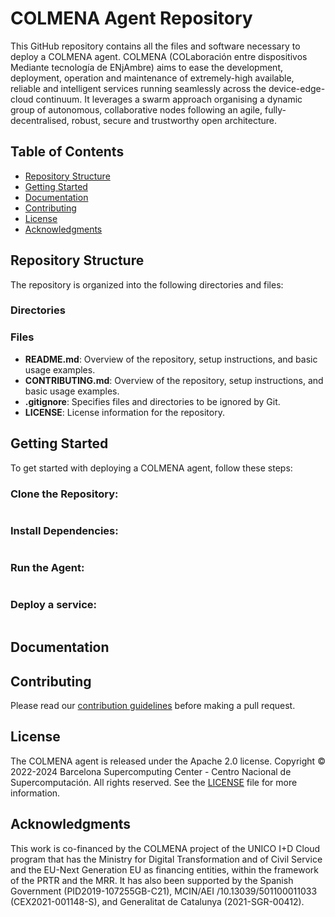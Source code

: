 # COLMENA Agent Repository

This GitHub repository contains all the files and software necessary to deploy a COLMENA agent. COLMENA (COLaboración entre dispositivos Mediante tecnología de ENjAmbre) aims to ease the development, deployment, operation and maintenance of extremely-high available, reliable and intelligent services running seamlessly across the device-edge-cloud continuum. It leverages a swarm approach organising a dynamic group of autonomous, collaborative nodes following an agile, fully-decentralised, robust, secure and trustworthy open architecture.

## Table of Contents
- [Repository Structure](#repository-structure)
- [Getting Started](#getting-started)
- [Documentation](#documentation)
- [Contributing](#contributing)
- [License](#license)
- [Acknowledgments](#acknowledgments)



## Repository Structure
The repository is organized into the following directories and files:
### Directories

### Files
- **README.md**: Overview of the repository, setup instructions, and basic usage examples.
- **CONTRIBUTING.md**: Overview of the repository, setup instructions, and basic usage examples.
- **.gitignore**: Specifies files and directories to be ignored by Git.
- **LICENSE**: License information for the repository.


## Getting Started
To get started with deploying a COLMENA agent, follow these steps:

### Clone the Repository:

```bash
```
### Install Dependencies:

```bash
```

### Run the Agent:
```bash
```
### Deploy a service:
```bash
```

## Documentation


## Contributing
Please read our [contribution guidelines](CONTRIBUTING.md) before making a pull request.

## License
The COLMENA agent is released under the Apache 2.0 license.
Copyright © 2022-2024 Barcelona Supercomputing Center - Centro Nacional de Supercomputación. All rights reserved.
See the [LICENSE](LICENSE) file for more information.

## Acknowledgments
This work is co-financed by the COLMENA project of the UNICO I+D Cloud program that has the Ministry for Digital Transformation and of Civil Service and the EU-Next Generation EU as financing entities, within the framework of the PRTR and the MRR. It has also been supported by the Spanish Government (PID2019-107255GB-C21), MCIN/AEI /10.13039/501100011033 (CEX2021-001148-S), and Generalitat de Catalunya (2021-SGR-00412).

